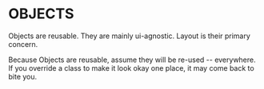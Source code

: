 # OBJECTS

Objects are reusable. They are mainly ui-agnostic. Layout is their primary concern.

Because Objects are reusable, assume they will be re-used -- everywhere. If you override a class to make it look okay one place, it may come back to bite you.
